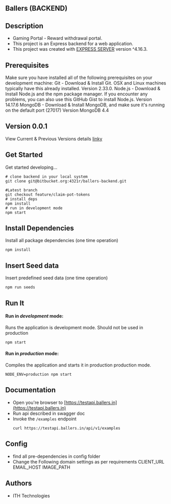 ## Ballers (BACKEND)

## Description

* Gaming Portal - Reward withdrawal portal.
* This project is an Express backend for a web application.
* This project was created with [EXPRESS SERVER](https://github.com/expressjs/express) version ^4.16.3.
## Prerequisites

Make sure you have installed all of the following prerequisites on your development machine:
Git - Download & Install Git. OSX and Linux machines typically have this already installed.
Version 2.33.0.
Node.js - Download & Install Node.js and the npm package manager. If you encounter any problems, you can also use this GitHub Gist to install Node.js.
Version 14.17.6
MongoDB - Download & Install MongoDB, and make sure it's running on the default port (27017)
Version MongoDB 4.4

## Version 0.0.1

View Current & Previous Versions details [linky](./VERSION.md)

## Get Started

Get started developing...

```shell
# clone backend in your local system
git clone git@bitbucket.org:4321r/ballers-backend.git

#Latest branch
git checkout feature/claim-pot-tokens
# install deps
npm install
# run in development mode
npm start
```

## Install Dependencies

Install all package dependencies (one time operation)

```shell
npm install
```

## Insert Seed data

Insert predefined seed data (one time operation)

```shell
npm run seeds
```

## Run It

#### Run in *development* mode:

Runs the application is development mode. Should not be used in production

```shell
npm start
```

#### Run in *production* mode:

Compiles the application and starts it in production production mode.

```shell
NODE_ENV=production npm start
```

## Documentation

* Open you're browser to [https://testapi.ballers.in](https://testapi.ballers.in)
* Run api described in swagger doc
* Invoke the `/examples` endpoint
  ```shell
  curl https://testapi.ballers.in/api/v1/examples
  ```

## Config

* find all pre-dependencies in config folder
* Change the Following domain settings as per requirements
  CLIENT_URL
  EMAIL_HOST
  IMAGE_PATH

## Authors

* ITH Technologies
